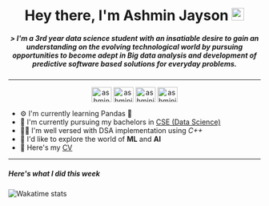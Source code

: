 <h1 align = "center"> Hey there, I'm Ashmin Jayson <img src="https://media.giphy.com/media/hvRJCLFzcasrR4ia7z/giphy.gif" width="25"</h1>


<h5 align = "center">  &gt; 
I'm a 3rd year data science student with an insatiable desire to gain an understanding on the evolving technological world by pursuing opportunities to become adept in Big data analysis and development of predictive software based solutions for everyday problems.
</h5>

___

<p align="center">
<a href="https://dev.to/ashminjayson" target="blank"><img align="center" src="https://cdn.jsdelivr.net/npm/simple-icons@3.0.1/icons/dev-dot-to.svg" alt="ashmin-jayson" height="30" width="40" /></a>
<a href="https://linkedin.com/in/ashmin-jayson-2b6102216/" target="blank"><img align="center" src="https://raw.githubusercontent.com/rahuldkjain/github-profile-readme-generator/master/src/images/icons/Social/linked-in-alt.svg" alt="ashminjayson" height="30" width="40" /></a>
<a href="https://www.instagram.com/_ashmin.j._/" target="blank"><img align="center" src="https://raw.githubusercontent.com/rahuldkjain/github-profile-readme-generator/master/src/images/icons/Social/instagram.svg" alt="ashminjayson" height="30" width="40" /></a>
<a href="https://www.codechef.com/users/ashminj" target="blank"><img align="center" src="https://cdn.jsdelivr.net/npm/simple-icons@3.1.0/icons/codechef.svg" alt="ashminjayson" height="30" width="40" /></a>

- ⚙️ I'm currently learning Pandas 🐼
- 🏫 I'm currently pursuing my bachelors in [CSE (Data Science)](https://www.mace.ac.in/)
- 🧑‍💻 I'm well versed with DSA implementation using _C++_
- 🧩 I'd like to explore the world of **ML** and **AI**
- 📄 Here's my [CV](https://docs.google.com/document/d/1i67psW5k0B1SYoBavyh3z4umfQ2XM6p3J950A7SvNmk/edit?usp=sharing)

___

<h5> Here's what I did this week </h5>

![Wakatime stats](https://github-readme-stats-taupe-two.vercel.app/api/wakatime?username=ashminjayson&hide_title=true&hide_border=true&langs_count=5&bg_color=00000000&text_color=777)











